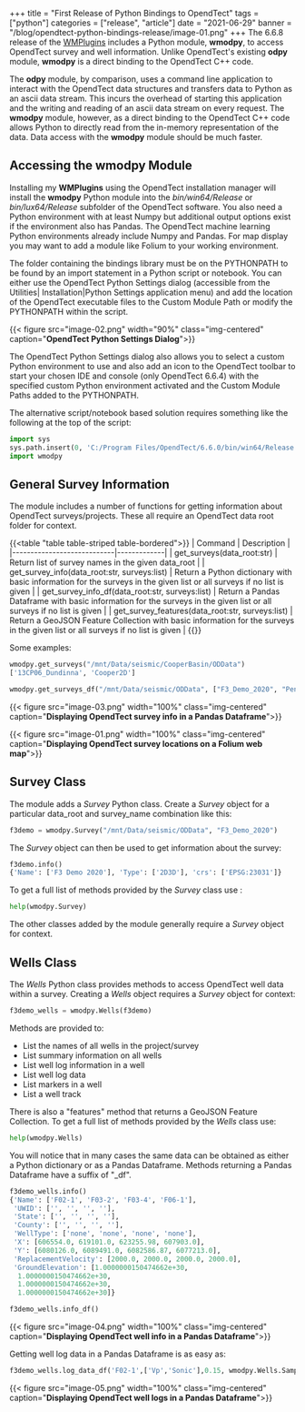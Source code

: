 +++
title = "First Release of Python Bindings to OpendTect"
tags = ["python"]
categories = ["release", "article"]
date = "2021-06-29"
banner = "/blog/opendtect-python-bindings-release/image-01.png"
+++
The 6.6.8 release of the [WMPlugins](https://waynegm.github.io/WMPlugin-Docs/) includes a Python module, **wmodpy**, to access OpendTect survey and well information. Unlike
OpendTect's existing **odpy** module, **wmodpy** is a direct binding to the OpendTect C++ code.
<!--more-->
The **odpy** module, by comparison, uses a command line application to interact with the OpendTect data structures and transfers
data to Python as an ascii data stream. This incurs the overhead of starting this application and the writing and reading of an
ascii data stream on every request. The **wmodpy** module, however, as a direct binding to the OpendTect C++ code allows Python
to directly read from the in-memory representation of the data. Data access with the **wmodpy** module should be much faster.

## Accessing the wmodpy Module
Installing my **WMPlugins** using the OpendTect installation manager will install the **wmodpy** Python module into the *bin/win64/Release*
or *bin/lux64/Release* subfolder of the OpendTect software. You also need a Python environment with at least Numpy but additional
output options exist if the environment also has Pandas. The OpendTect machine learning Python environments already include Numpy
and Pandas. For map display you may want to add a module like Folium to your working environment.

The folder containing the bindings library must be on the PYTHONPATH to be found by an import statement in a Python script or notebook.
You can either use the OpendTect Python Settings dialog (accessible from the Utilities| Installation|Python Settings application menu)
and add the location of the OpendTect executable files to the Custom Module Path or modify the PYTHONPATH within the script.

{{< figure src="image-02.png"  width="90%" class="img-centered" caption="**OpendTect Python Settings Dialog**">}}

The OpendTect Python Settings dialog also allows you to select a custom Python environment to use and also add an icon to the OpendTect
toolbar to start your chosen IDE and console (only OpendTect 6.6.4) with the specified custom Python environment activated and the
Custom Module Paths added to the PYTHONPATH.

The alternative script/notebook  based solution requires something like the following at the top of the script:
``` python
import sys
sys.path.insert(0, 'C:/Program Files/OpendTect/6.6.0/bin/win64/Release')
import wmodpy
```

## General Survey Information
The module includes a number of functions for getting information about OpendTect surveys/projects. These all require
an OpendTect data root folder for context.

{{<table "table table-striped table-bordered">}}
| Command                    | Description |
|----------------------------|-------------|
| get_surveys(data_root:str) | Return list of survey names in the given data_root |
| get_survey_info(data_root:str, surveys:list) | Return a Python dictionary with basic information for the surveys in the given list or all surveys if no list is given |
| get_survey_info_df(data_root:str, surveys:list) | Return a Pandas Dataframe with basic information for the surveys in the given list or all surveys if no list is given |
| get_survey_features(data_root:str, surveys:list) | Return a GeoJSON Feature Collection with basic information for the surveys in the given list or all surveys if no list is given |
{{</table>}}

Some examples:
```python
wmodpy.get_surveys("/mnt/Data/seismic/CooperBasin/ODData")
['13CP06_Dundinna', 'Cooper2D']
```
```python
wmodpy.get_surveys_df("/mnt/Data/seismic/ODData", ["F3_Demo_2020", "Penobscot"])
```
{{< figure src="image-03.png"  width="100%" class="img-centered" caption="**Displaying OpendTect survey info in a Pandas Dataframe**">}}

{{< figure src="image-01.png"  width="100%" class="img-centered" caption="**Displaying OpendTect survey locations on a Folium web map**">}}

## Survey Class
The module adds a *Survey* Python class. Create a *Survey* object for a particular data_root and survey_name combination like this:
```python
f3demo = wmodpy.Survey("/mnt/Data/seismic/ODData", "F3_Demo_2020")
```
The *Survey* object can then be used to get information about the survey:
```python
f3demo.info()
{'Name': ['F3 Demo 2020'], 'Type': ['2D3D'], 'crs': ['EPSG:23031']}
```
To get a full list of methods provided by the *Survey* class use :
```python
help(wmodpy.Survey)
```
The other classes added by the module generally require a *Survey* object for context.

## Wells Class
The *Wells* Python class provides methods to access OpendTect well data within a survey. Creating a *Wells* object requires a
*Survey* object for context:
```python
f3demo_wells = wmodpy.Wells(f3demo)
```
Methods are provided to:
-  List the names of all wells in the project/survey
-  List summary information on all wells
-  List well log information in a well
-  List well log data
-  List markers in a well
-  List a well track

There is also a "features" method that returns a GeoJSON Feature Collection. To get a full list of methods provided by
the *Wells* class use:
```python
help(wmodpy.Wells)
```
You will notice that in many cases the same data can be obtained as either a Python dictionary or as a Pandas Dataframe. Methods
returning a Pandas Dataframe have a suffix of "_df".
```python
f3demo_wells.info()
{'Name': ['F02-1', 'F03-2', 'F03-4', 'F06-1'],
 'UWID': ['', '', '', ''],
 'State': ['', '', '', ''],
 'County': ['', '', '', ''],
 'WellType': ['none', 'none', 'none', 'none'],
 'X': [606554.0, 619101.0, 623255.98, 607903.0],
 'Y': [6080126.0, 6089491.0, 6082586.87, 6077213.0],
 'ReplacementVelocity': [2000.0, 2000.0, 2000.0, 2000.0],
 'GroundElevation': [1.0000000150474662e+30,
  1.0000000150474662e+30,
  1.0000000150474662e+30,
  1.0000000150474662e+30]}
```
```python
f3demo_wells.info_df()
```
{{< figure src="image-04.png"  width="100%" class="img-centered" caption="**Displaying OpendTect well info in a Pandas Dataframe**">}}

Getting well log data in a Pandas Dataframe is as easy as:
```python
f3demo_wells.log_data_df('F02-1',['Vp','Sonic'],0.15, wmodpy.Wells.SampleMode.Upscale)
```
{{< figure src="image-05.png"  width="100%" class="img-centered" caption="**Displaying OpendTect well logs in a Pandas Dataframe**">}}
